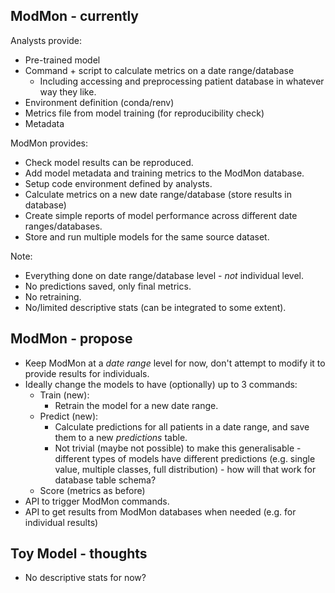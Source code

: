## ModMon - currently

Analysts provide:
- Pre-trained model
- Command + script to calculate metrics on a date range/database
  - Including accessing and preprocessing patient database in whatever way they like.
- Environment definition (conda/renv)
- Metrics file from model training (for reproducibility check)
- Metadata

ModMon provides:
- Check model results can be reproduced.
- Add model metadata and training metrics to the ModMon database.
- Setup code environment defined by analysts.
- Calculate metrics on a new date range/database (store results in database)
- Create simple reports of model performance across different date ranges/databases.
- Store and run multiple models for the same source dataset.

Note:
- Everything done on date range/database level - _not_ individual level.
- No predictions saved, only final metrics.
- No retraining.
- No/limited descriptive stats (can be integrated to some extent).

## ModMon - propose

- Keep ModMon at a _date range_ level for now, don't attempt to modify it to provide results for individuals.
- Ideally change the models to have (optionally) up to 3 commands:
  - Train (new):
    - Retrain the model for a new date range.
  - Predict (new):
    - Calculate predictions for all patients in a date range, and save them to a new _predictions_ table.
    - Not trivial (maybe not possible) to make this generalisable - different types of models have different predictions (e.g. single value, multiple classes, full distribution) - how will that work for database table schema?
  - Score (metrics as before)
- API to trigger ModMon commands.
- API to get results from ModMon databases when needed (e.g. for individual results)

## Toy Model - thoughts

- No descriptive stats for now?
